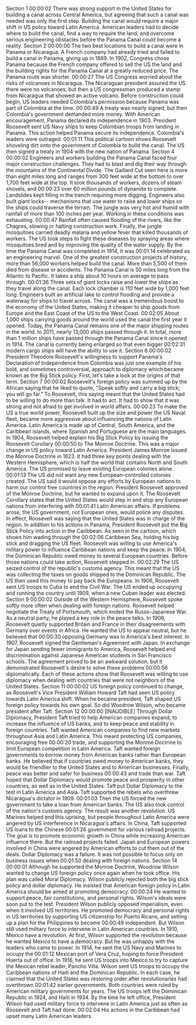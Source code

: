 Section 1
00:00:02
There was strong support in the United States for building a canal across Central America, but agreeing that such a canal was needed was only the first step. Building the canal would require a major shift in US policy toward Latin America. American leaders had to decide where to build the canal, find a way to require the land, and overcome serious engineering obstacles before the Panama Canal could become a reality.
Section 2
00:00:00
The two best locations to build a canal were in Panama or Nicaragua. A French company had already tried and failed to build a canal in Panama, giving up in 1889. In 1902, Congress chose Panama because the French company offered to sell the US the land and the building rights for the Panama Canal at a greatly reduced price. The Panama route was shorter.
00:00:27
The US Congress worried about the risks of volcanoes in Nicaragua. The Nicaraguan president assured the US there were no volcanoes, but then a US congressman produced a stamp from Nicaragua that showed an active volcano. Before construction could begin, US leaders needed Colombia's permission because Panama was part of Colombia at the time.
00:00:49
A treaty was nearly signed, but then Colombia's government demanded more money. With American encouragement, Panama declared its independence in 1903. President Roosevelt sent US Navy ships to keep Colombian troops from landing in Panama. This action helped Panama secure its independence. Colombia's leaders were outraged.
00:01:11
This political cartoon shows Roosevelt shoveling dirt onto the government of Colombia to build the canal. The US then signed a treaty in 1904 with the new nation of Panama.
Section 4
00:00:02
Engineers and workers building the Panama Canal faced four major construction challenges. They had to blast and dig their way through the mountains of the Continental Divide. The Gaillard Cut seen here is more than eight miles long and ranges from 300 feet wide at the bottom to over 1,700 feet wide at the top. It took thousands of workers, dozens of steam shovels, and
00:00:23
over 60 million pounds of dynamite to complete. Landslides kept filling in the trench requiring more digging. Engineers also built giant locks-- mechanisms that use water to raise and lower ships so the ships could traverse the terrain. The jungle was very hot and humid with rainfall of more than 100 inches per year. Working in these conditions was exhausting.
00:00:47
Rainfall often caused flooding of the rivers, like the Chagres, slowing or halting construction work. Finally, the jungle mosquitoes carried deadly malaria and yellow fever that killed thousands of workers. The US took steps to fight these diseases by spraying areas where mosquitoes bred and by improving the quality of the water supply. By the time the Panama Canal was completed in 1914, it was
00:01:14
celebrated as an engineering marvel. One of the greatest construction projects of history, more than 56,000 workers helped build the canal. More than 5,500 of them died from disease or accidents. The Panama Canal is 50 miles long from the Atlantic to Pacific. It takes a ship about 10 hours on average to pass through.
00:01:36
Three sets of giant locks raise and lower the ships as they travel along the canal. Each lock chamber is 110 feet wide by 1,000 feet long. Engineers built an artificial lake to control flooding and provide a waterway for ships to travel across. The canal was a tremendous boost to the economy of the United States, making it cheaper to ship goods from Europe and the East Coast of the US to the West Coast.
00:02:05
About 1,000 ships carrying goods around the world used the canal the first year it opened. Today, the Panama Canal remains one of the major shipping routes in the world. In 2011, nearly 13,000 ships passed through it. In total, more than 1 million ships have passed through the Panama Canal since it opened in 1914. The canal is currently being enlarged so that even bigger
00:02:31
modern cargo ships will have the ability to use it.
Section 6
00:00:02
President Theodore Roosevelt's willingness to support Panama's Declaration of Independence from Colombia was just one example of his bold, and sometimes controversial, approach to diplomacy which became known as the Big Stick policy. First, let's take a look at the origins of that term.
Section 7
00:00:02
Roosevelt's foreign policy was summed up by the African saying that he liked to quote, "Speak softly and carry a big stick; you will go far." To Roosevelt, this saying meant that the United States had to be willing to do more than talk. It had to act. It had to show that it was strong and not afraid to get involved in world affairs.
00:00:23
To make the US a true world power, Roosevelt built up the size and power the US Naval fleet, became more aggressive about influencing the nations of Latin America. Latin America is made up of Central, South America, and the Caribbean islands, where Spanish and Portuguese are the main languages. In 1904, Roosevelt helped explain his Big Stick Policy by issuing the Roosevelt Corollary
00:00:50
to The Monroe Doctrine. This was a major change in US policy toward Latin America. President James Monroe issued the Monroe Doctrine in 1823. It had three key points dealing with the Western Hemisphere, which is half the world that contains North and South America. The US promised to leave existing European colonies alone.
00:01:13
The US did not want any new European-controlled colonies created. The US said it would oppose any efforts by European nations to harm our control free countries in the region. President Roosevelt approved of the Monroe Doctrine, but he wanted to expand upon it. The Roosevelt Corollary states that the United States would step in and stop any European nations from interfering with
00:01:41
Latin American affairs. If problems arose, the US government, not European ones, would police any disputes. In effect, Roosevelt was saying that the United States was in charge of the region. In addition to his actions in Panama, President Roosevelt put the Big Stick Policy into action in the Caribbean. As seen in the cartoon, which shows him wading through the
00:02:06
Caribbean Sea, holding his big stick and dragging the US fleet. Roosevelt was willing to use America's military power to influence Caribbean nations and keep the peace. In 1904, the Dominican Republic owed money to several European countries. Before those nations could take action, Roosevelt stepped in.
00:02:29
The US seized control of the republic's customs agency. This meant that the US was collecting the taxes on goods shipped to the Dominican Republic. The US then used this money to pay back the Europeans. In 1906, Roosevelt sent US troops to Cuba to end the Civil War. The US ended up occupying and running the country until 1909, when a new Cuban leader was elected.
Section 9
00:00:02
Outside of the Western Hemisphere, Roosevelt spoke softly more often when dealing with foreign nations. Roosevelt helped negotiate the Treaty of Portsmouth, which ended the Russo-Japanese War. As a neutral party, he played a key role in the peace talks. In 1906, Roosevelt quietly supported Britain and France in their disagreements with Germany over events in Africa. He wanted the US to appear neutral, but he believed that
00:00:30
opposing Germany was in America's best interest. In 1907, Roosevelt signed the Gentleman's Agreement with Japan. In exchange for Japan sending fewer immigrants to America, Roosevelt helped end discrimination against Japanese American students in San Francisco schools. The agreement proved to be an awkward solution, but it demonstrated Roosevelt's desire to solve these problems
00:00:56
diplomatically. Each of these actions show that Roosevelt was willing to use diplomacy when dealing with countries that were not neighbors of the United States.
Section 11
00:00:02
US foreign policy continued to change, as Roosevelt's Vice President William Howard Taft had seen US policy towards Latin America shift. When he became president, Taft shaped US foreign policy towards his own goal. So did Woodrow Wilson, who became president after Taft.
Section 12
00:00:00
[INAUDIBLE] Through Dollar Diplomacy, President Taft tried to help American companies expand, to increase the influence of US banks, and to keep peace and stability in foreign countries. Taft wanted American companies to find new markets throughout Asia and Latin America. This meant protecting US companies, encouraging free
00:00:20
trade, and supporting the Monroe Doctrine to limit European competition in Latin America. Taft wanted foreign governments to borrow money from American banks rather than European banks. He believed that if countries owed money to American banks, they would be friendlier to the United States and to American businesses. Finally, peace was better and safer for business
00:00:43
and trade than war. Taft hoped that Dollar Diplomacy would promote peace and prosperity in other countries, as well as in the United States. Taft put Dollar Diplomacy to the test in Latin America and Asia. Taft supported the rebels who overthrew Nicaragua's dictator in 1909.
00:01:03
Then the US forced the new government to take a loan from American banks. The US also took control of the nation's customs agency. The result was another revolution. US Marines helped end this uprising, but people throughout Latin America were angered by US interference in Nicaragua's affairs. In China, Taft supported US loans to the Chinese
00:01:26
government for various railroad projects. The goal is to promote economic growth in China while increasing American influence there. But the railroad projects failed. Japan and European powers involved in China were angered by American efforts to cut them out of the deals. Dollar Diplomacy was a failure. It was not possible to focus only on business issues when
00:01:50
dealing with foreign nations.
Section 14
00:00:01
Although he supported the Monroe Doctrine, Woodrow Wilson wanted to change US foreign policy once again when he took office. His plan was called Moral Diplomacy. Wilson publicly rejected both the big stick policy and dollar diplomacy. He insisted that American foreign policy in Latin America should be aimed at promoting democracy.
00:00:24
He wanted to support peace, fair constitutions, and personal rights. Wilson's ideals were soon put to the test. President Wilson publicly opposed imperialism, even when it involved US territories. He promoted democracy and personal rights in US territories by supporting US citizenship for Puerto Ricans, and setting up a plan for the Philippines to become
00:00:49
independent. But Wilson still used military force to intervene in Latin American countries. In 1910, Mexico have a revolution. At first, Wilson supported the revolution because he wanted Mexico to have a democracy. But he was unhappy with the leaders who came to power. In 1914, he sent the US Navy and Marines to occupy the
00:01:12
Mexican port of Vera Cruz, hoping to force President Huerta out of office. In 1916, he sent US troops into Mexico to try to capture the Mexican rebel leader, Pancho Villa. Wilson sent US troops to occupy the Caribbean nations of Haiti and the Dominican Republic. In each case, he claimed that the United States was restoring order after revolutionaries had overthrown
00:01:42
earlier governments. Both countries were ruled by American military governments for years. The US troops left the Dominican Republic in 1924, and Haiti in 1934. By the time he left office, President Wilson had used military force to intervene in Latin America just as often as Roosevelt and Taft had done.
00:02:04
His actions in the Caribbean had upset many Latin American leaders.

